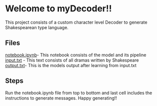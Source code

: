 # Welcome to myDecoder!!

This project consists of a custom character level Decoder to generate Shakespearean type language.
## Files

[notebook.ipynb](https://github.com/just-want-to-code/myDecoder/blob/main/notebook.ipynb)- This notebook consists of the model and its pipeline\
[input.txt](https://github.com/just-want-to-code/myDecoder/blob/main/input.txt) - This text consists of all dramas written by Shakespeare\
[output.txt](https://github.com/just-want-to-code/myDecoder/blob/main/output.txt)- This is the models output after learning from input.txt

## Steps

Run the notebook.ipynb file from top to bottom and last cell includes the instructions to generate messages. Happy generating!!
